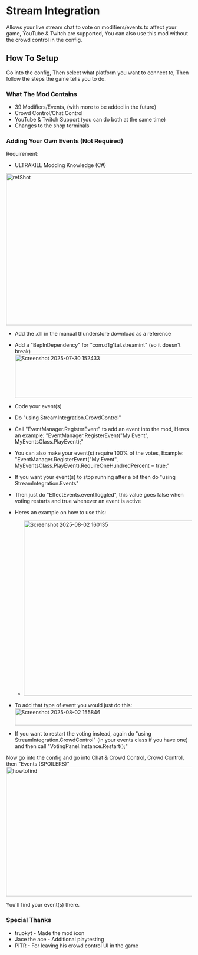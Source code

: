 # Stream Integration
Allows your live stream chat to vote on modifiers/events to affect your game, YouTube &amp; Twitch are supported, You can also use this mod without the crowd control in the config.

## How To Setup
Go into the config, Then select what platform you want to connect to, Then follow the steps the game tells you to do.

### What The Mod Contains
- 39 Modifiers/Events, (with more to be added in the future)
- Crowd Control/Chat Control
- YouTube &amp; Twitch Support (you can do both at the same time)
- Changes to the shop terminals

### Adding Your Own Events (Not Required)
Requirement:
- ULTRAKILL Modding Knowledge (C#)

<img width="647" height="412" alt="refShot" src="https://github.com/user-attachments/assets/c97f8992-d252-415f-907c-112121d3bf58" />


- Add the .dll in the manual thunderstore download as a reference
- Add a "BepInDependency" for "com.d1g1tal.streamint" (so it doesn't break) <img width="776" height="118" alt="Screenshot 2025-07-30 152433" src="https://github.com/user-attachments/assets/91afa071-86c3-47f9-92a5-f319ae4e7907" />

- Code your event(s)
- Do "using StreamIntegration.CrowdControl"
- Call "EventManager.RegisterEvent" to add an event into the mod, Heres an example: "EventManager.RegisterEvent("My Event", MyEventsClass.PlayEvent);"
- You can also make your event(s) require 100% of the votes, Example: "EventManager.RegisterEvent("My Event", MyEventsClass.PlayEvent).RequireOneHundredPercent = true;"
- If you want your event(s) to stop running after a bit then do "using StreamIntegration.Events"
- Then just do "EffectEvents.eventToggled", this value goes false when voting restarts and true whenever an event is active
- Heres an example on how to use this:
  - <img width="691" height="475" alt="Screenshot 2025-08-02 160135" src="https://github.com/user-attachments/assets/690f9339-0c94-4c6b-8f79-48c98854b466" />

- To add that type of event you would just do this: <img width="955" height="46" alt="Screenshot 2025-08-02 155846" src="https://github.com/user-attachments/assets/6190d110-a3a5-4a5a-aeb7-3e3d5dbb129f" />

- If you want to restart the voting instead, again do "using StreamIntegration.CrowdControl" (in your events class if you have one) and then call "VotingPanel.Instance.Restart();"


Now go into the config and go into Chat & Crowd Control, Crowd Control, then "Events (SPOILERS)"
<img width="929" height="351" alt="howtofind" src="https://github.com/user-attachments/assets/ce6d35ee-75ea-4e7e-a987-79091972880d" />

You'll find your event(s) there.

### Special Thanks
- truokyt - Made the mod icon
- Jace the ace - Additional playtesting
- PITR - For leaving his crowd control UI in the game


